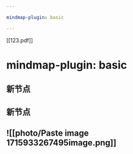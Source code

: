 ```yaml
---

mindmap-plugin: basic

---
```

[[123.pdf]]
# mindmap-plugin: basic

## 新节点

## 新节点

## ![[photo/Paste image 1715933267495image.png]]